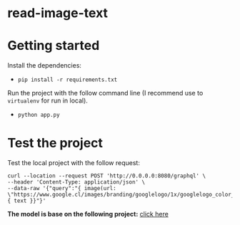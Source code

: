 # read-image-text

# Getting started

Install the dependencies:
* `pip install -r requirements.txt`

Run the project with the follow command line (I recommend use to `virtualenv` for run in local).

* `python app.py`

# Test the project
Test the local project with the follow request:

```
curl --location --request POST 'http://0.0.0.0:8080/graphql' \
--header 'Content-Type: application/json' \
--data-raw '{"query":"{ image(url: \"https://www.google.cl/images/branding/googlelogo/1x/googlelogo_color_272x92dp.png\") { text }}"}'
```

**The model is base on the following project:** [click here](https://github.com/kurapan/CRNN)
